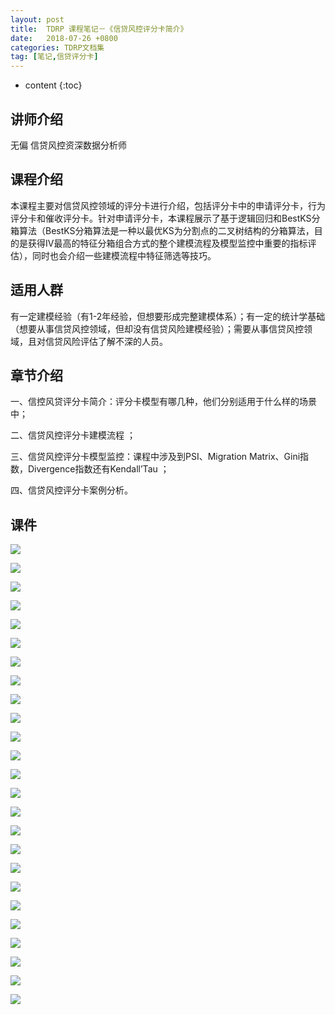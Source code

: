 ```yaml
---
layout: post
title:  TDRP 课程笔记－《信贷风控评分卡简介》
date:   2018-07-26 +0800
categories: TDRP文档集
tag: [笔记,信贷评分卡]
---
```

* content
{:toc}

讲师介绍
----

无偏 信贷风控资深数据分析师

课程介绍
----

本课程主要对信贷风控领域的评分卡进行介绍，包括评分卡中的申请评分卡，行为评分卡和催收评分卡。针对申请评分卡，本课程展示了基于逻辑回归和BestKS分箱算法（BestKS分箱算法是一种以最优KS为分割点的二叉树结构的分箱算法，目的是获得IV最高的特征分箱组合方式的整个建模流程及模型监控中重要的指标评估），同时也会介绍一些建模流程中特征筛选等技巧。

适用人群
----

有一定建模经验（有1-2年经验，但想要形成完整建模体系）；有一定的统计学基础（想要从事信贷风控领域，但却没有信贷风险建模经验）；需要从事信贷风控领域，且对信贷风险评估了解不深的人员。

章节介绍
----

一、信控风贷评分卡简介：评分卡模型有哪几种，他们分别适用于什么样的场景中；

二、信贷风控评分卡建模流程 ；

三、信贷风控评分卡模型监控：课程中涉及到PSI、Migration Matrix、Gini指数，Divergence指数还有Kendall’Tau ；

四、信贷风控评分卡案例分析。

课件
--

![](https://app.yinxiang.com/shard/s50/res/284e37b9-8069-480f-8a3f-c7ba9a46e753.png)


![](https://app.yinxiang.com/shard/s50/res/5f54c78b-f3ed-40c9-b78e-2c7a5642d602.png)

![](https://app.yinxiang.com/shard/s50/res/3a601210-13d8-4f24-92ca-3b57ded01a49.png)

![](https://app.yinxiang.com/shard/s50/res/8dd32bf2-b6cc-4a18-a4e9-7cf82819e4b7.png)

![](https://app.yinxiang.com/shard/s50/res/947367ed-94db-4a17-8b1e-969f0bd8ebef.png)

![](https://app.yinxiang.com/shard/s50/res/af70f900-d3ab-4bd3-8908-6499fc4b7fc2.png)

![](https://app.yinxiang.com/shard/s50/res/f2846b1f-3132-400a-9a13-69205416231a.png)

![](https://app.yinxiang.com/shard/s50/res/1a765324-bc15-45d6-94f4-c0721742fdb9.png)

![](https://app.yinxiang.com/shard/s50/res/267921c4-2382-487e-a916-819861da1a79.png)

![](https://app.yinxiang.com/shard/s50/res/80270bed-4e2a-4416-839d-b9e06ede16e2.png)

![](https://app.yinxiang.com/shard/s50/res/0f2c39e3-90fb-4149-a85d-d72b601193a2.png)

![](https://app.yinxiang.com/shard/s50/res/dfbeed5c-517d-4c87-b3e6-fbff4d8aac27.png)

![](https://app.yinxiang.com/shard/s50/res/b0d00f24-4d2c-4092-a46a-5252ad962d2c.png)

![](https://app.yinxiang.com/shard/s50/res/16c347c9-a7d6-4eda-a322-cf6758f4681c.png)

![](https://app.yinxiang.com/shard/s50/res/da5211a6-03b2-49d1-8610-ba11f0cc798b.png)

![](https://app.yinxiang.com/shard/s50/res/1da7bbc6-2b48-4057-b9a9-c2cd6a0769da.png)

![](https://app.yinxiang.com/shard/s50/res/cd03c3d8-a895-4c72-a910-9dc3b189b25e.png)

![](https://app.yinxiang.com/shard/s50/res/d9155322-24fe-4895-b070-35c894e5106c.png)

![](https://app.yinxiang.com/shard/s50/res/741996ab-c166-4d81-b99d-672ad7b76b77.png)

![](https://app.yinxiang.com/shard/s50/res/a2cf527e-fc75-4cb3-b71f-0b63f3f245d6.png)

![](https://app.yinxiang.com/shard/s50/res/1433a296-deb6-417c-93b2-2dbdf8b50dd3.png)

![](https://app.yinxiang.com/shard/s50/res/ad68990e-f353-4ca5-98f5-895d08e5d6ec.png)

![](https://app.yinxiang.com/shard/s50/res/3d23a45f-8714-45b1-9c42-362ab0a5bfa9.png)

![](https://app.yinxiang.com/shard/s50/res/ed47ca03-8cac-499a-9bee-910b3579702e.png)

![](https://app.yinxiang.com/shard/s50/res/26e6cd10-5549-4bb3-a193-7bf328c29ede.png)